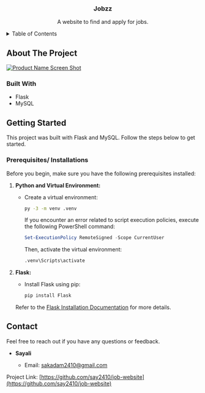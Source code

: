 <!-- PROJECT LOGO -->
<p align="center">
  <h3 align="center">Jobzz</h3>
  <p align="center">
    A website to find and apply for jobs.
  </p>
</p>

<!-- TABLE OF CONTENTS -->
<details>
  <summary>Table of Contents</summary>
  <ol>
    <li><a href="#about-the-project">About The Project</a></li>
      <ul>
        <li><a href="#built-with">Built With</a></li>
      </ul>
    </li>
    <li><a href="#getting-started">Getting Started</a></li>
      <ul>
        <li><a href="#prerequisites">Prerequisites</a></li>
        <li><a href="#installation">Installation</a></li>
      </ul>
    </li>
    <li><a href="#license">License</a></li>
    <li><a href="#contact">Contact</a></li>
  </ol>
</details>

<!-- ABOUT THE PROJECT -->
## About The Project

[![Product Name Screen Shot](https://example.com)](https://example.com)

### Built With

* Flask
* MySQL

<!-- GETTING STARTED -->
## Getting Started

This project was built with Flask and MySQL. Follow the steps below to get started.

### Prerequisites/ Installations

Before you begin, make sure you have the following prerequisites installed:

1. **Python and Virtual Environment:**

    - Create a virtual environment:

      ```sh
      py -3 -m venv .venv
      ```

      If you encounter an error related to script execution policies, execute the following PowerShell command:

      ```powershell
      Set-ExecutionPolicy RemoteSigned -Scope CurrentUser
      ```

      Then, activate the virtual environment:

      ```sh
      .venv\Scripts\activate
      ```

2. **Flask:**

    - Install Flask using pip:

      ```sh
      pip install Flask
      ```

    Refer to the [Flask Installation Documentation](https://flask.palletsprojects.com/en/3.0.x/installation/#python-version) for more details.


<!-- CONTACT -->
## Contact

Feel free to reach out if you have any questions or feedback.

- **Sayali**
  
  - Email: sakadam2410@gmail.com

Project Link: [https://github.com/say2410/job-website](https://github.com/say2410/job-website)
